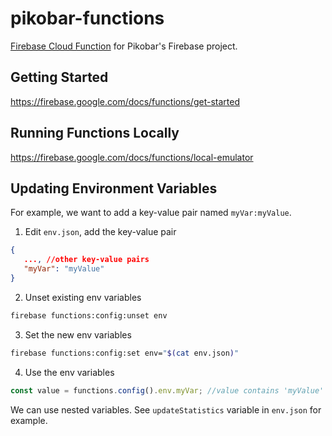 # pikobar-functions

[Firebase Cloud Function](https://firebase.google.com/docs/functions) for Pikobar's Firebase project.

## Getting Started

https://firebase.google.com/docs/functions/get-started

## Running Functions Locally

https://firebase.google.com/docs/functions/local-emulator


## Updating Environment Variables

For example, we want to add a key-value pair named `myVar:myValue`.

1. Edit `env.json`, add the key-value pair
```json
{
   ..., //other key-value pairs
   "myVar": "myValue"
}
```

2. Unset existing env variables
```bash
firebase functions:config:unset env
```

3. Set the new env variables
```bash
firebase functions:config:set env="$(cat env.json)"
```

4. Use the env variables
```javascript
const value = functions.config().env.myVar; //value contains 'myValue'
```

We can use nested variables. See `updateStatistics` variable in `env.json` for example.

